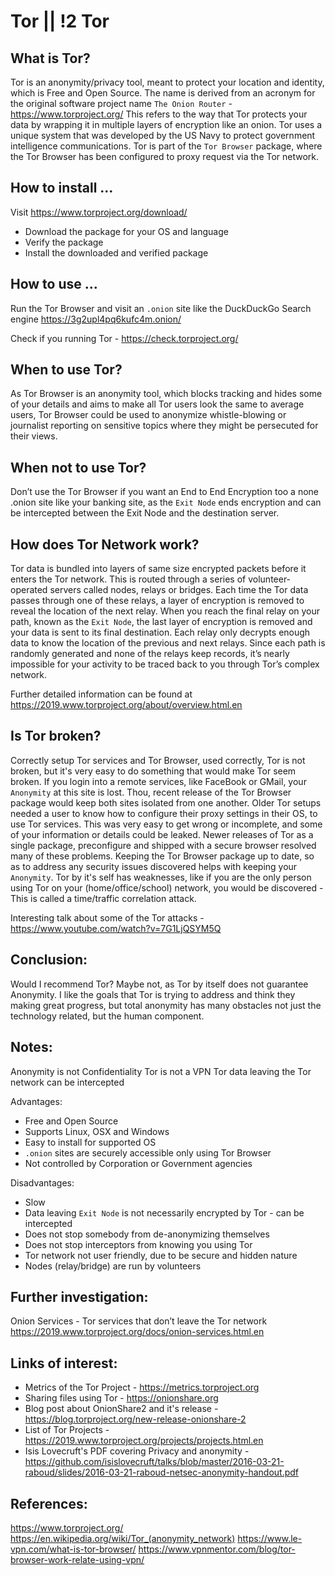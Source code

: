 # Tor || !2 Tor

## What is Tor?
Tor is an anonymity/privacy tool, meant to protect your location and identity, which is Free and Open Source.
The name is derived from an acronym for the original software project name ```The Onion Router``` - https://www.torproject.org/
This refers to the way that Tor protects your data by wrapping it in multiple layers of encryption like an onion.
Tor uses a unique system that was developed by the US Navy to protect government intelligence communications.
Tor is part of the ```Tor Browser``` package, where the Tor Browser has been configured to proxy request via the Tor network.

## How to install ...
Visit https://www.torproject.org/download/

* Download the package for your OS and language
* Verify the package
* Install the downloaded and verified package

## How to use ...
Run the Tor Browser and visit an ```.onion``` site like the DuckDuckGo Search engine https://3g2upl4pq6kufc4m.onion/

Check if you running Tor - https://check.torproject.org/

## When to use Tor?
As Tor Browser is an anonymity tool, which blocks tracking and hides some of your details and aims to make all Tor users look the same to average users, Tor Browser could be used to anonymize whistle-blowing or journalist reporting on sensitive topics where they might be persecuted for their views.

## When not to use Tor?
Don’t use the Tor Browser if you want an End to End Encryption too a none .onion site like your banking site, as the ```Exit Node``` ends encryption and can be intercepted between the Exit Node and the destination server.

## How does Tor Network work?
Tor data is bundled into layers of same size encrypted packets before it enters the Tor network. This is routed through a series of volunteer-operated servers called nodes, relays or bridges.
Each time the Tor data passes through one of these relays, a layer of encryption is removed to reveal the location of the next relay. When you reach the final relay on your path, known as the ```Exit Node```, the last layer of encryption is removed and your data is sent to its final destination.
Each relay only decrypts enough data to know the location of the previous and next relays. Since each path is randomly generated and none of the relays keep records, it’s nearly impossible for your activity to be traced back to you through Tor’s complex network.

Further detailed information can be found at https://2019.www.torproject.org/about/overview.html.en

## Is Tor broken?
Correctly setup Tor services and Tor Browser, used correctly, Tor is not broken, but it's very easy to do something that would make Tor seem broken.
If you login into a remote services, like FaceBook or GMail, your ```Anonymity``` at this site is lost. Thou, recent release of the Tor Browser package would keep both sites isolated from one another.
Older Tor setups needed a user to know how to configure their proxy settings in their OS, to use Tor services. This was very easy to get wrong or incomplete, and some of your information or details could be leaked. Newer releases of Tor as a single package, preconfigure and shipped with a secure browser resolved many of these problems.
Keeping the Tor Browser package up to date, so as to address any security issues discovered helps with keeping your ```Anonymity```.
Tor by it's self has weaknesses, like if you are the only person using Tor on your  (home/office/school) network, you would be discovered - This is called a time/traffic correlation attack.

  Interesting talk about some of the Tor attacks - https://www.youtube.com/watch?v=7G1LjQSYM5Q

## Conclusion:
Would I recommend Tor? Maybe not, as Tor by itself does not guarantee Anonymity. I like the goals that Tor is trying to address and think they making great progress, but total anonymity has many obstacles not just the technology related, but the human component.

## Notes:
Anonymity is not Confidentiality
Tor is not a VPN
Tor data leaving the Tor network can be intercepted

Advantages:
 * Free and Open Source
 * Supports Linux, OSX and Windows
 * Easy to install for supported OS
 * ```.onion``` sites are securely accessible only using Tor Browser
 * Not controlled by Corporation or Government agencies

Disadvantages:
 * Slow
 * Data leaving ```Exit Node``` is not necessarily encrypted by Tor - can be intercepted
 * Does not stop somebody from de-anonymizing themselves
 * Does not stop interceptors from knowing you using Tor
 * Tor network not user friendly, due to be secure and hidden nature
 * Nodes (relay/bridge) are run by volunteers

## Further investigation:
Onion Services - Tor services that don’t leave the Tor network https://2019.www.torproject.org/docs/onion-services.html.en

## Links of interest:
 * Metrics of the Tor Project - https://metrics.torproject.org
 * Sharing files using Tor - https://onionshare.org
 * Blog post about OnionShare2 and it's release - https://blog.torproject.org/new-release-onionshare-2
 * List of Tor Projects - https://2019.www.torproject.org/projects/projects.html.en
 * Isis Lovecruft's PDF covering Privacy and anonymity - https://github.com/isislovecruft/talks/blob/master/2016-03-21-raboud/slides/2016-03-21-raboud-netsec-anonymity-handout.pdf

## References:
https://www.torproject.org/
https://en.wikipedia.org/wiki/Tor_(anonymity_network)
https://www.le-vpn.com/what-is-tor-browser/
https://www.vpnmentor.com/blog/tor-browser-work-relate-using-vpn/
